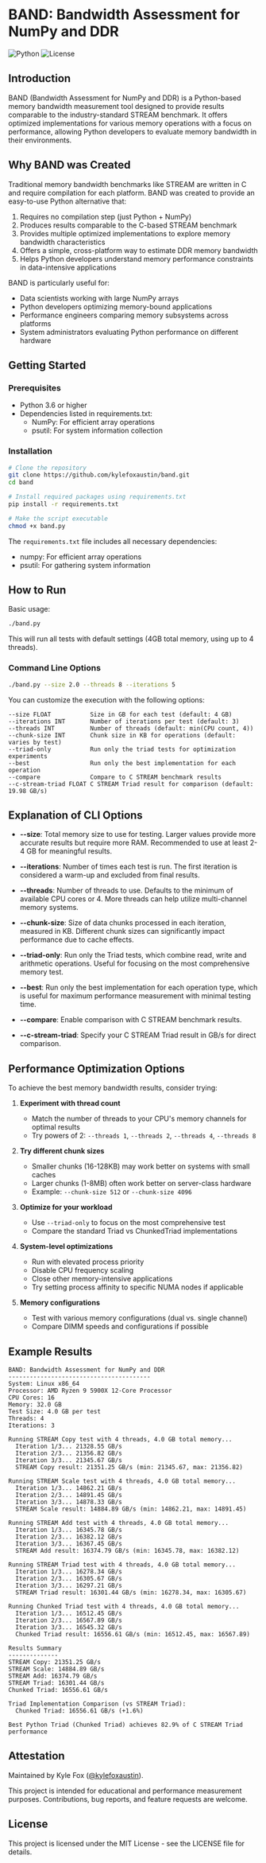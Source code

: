# BAND: Bandwidth Assessment for NumPy and DDR

![Python](https://img.shields.io/badge/python-3.6+-blue.svg)
![License](https://img.shields.io/badge/license-MIT-green.svg)

## Introduction

BAND (Bandwidth Assessment for NumPy and DDR) is a Python-based memory bandwidth measurement tool designed to provide results comparable to the industry-standard STREAM benchmark. It offers optimized implementations for various memory operations with a focus on performance, allowing Python developers to evaluate memory bandwidth in their environments.

## Why BAND was Created

Traditional memory bandwidth benchmarks like STREAM are written in C and require compilation for each platform. BAND was created to provide an easy-to-use Python alternative that:

1. Requires no compilation step (just Python + NumPy)
2. Produces results comparable to the C-based STREAM benchmark
3. Provides multiple optimized implementations to explore memory bandwidth characteristics
4. Offers a simple, cross-platform way to estimate DDR memory bandwidth
5. Helps Python developers understand memory performance constraints in data-intensive applications

BAND is particularly useful for:
- Data scientists working with large NumPy arrays
- Python developers optimizing memory-bound applications
- Performance engineers comparing memory subsystems across platforms
- System administrators evaluating Python performance on different hardware

## Getting Started

### Prerequisites

- Python 3.6 or higher
- Dependencies listed in requirements.txt:
  - NumPy: For efficient array operations
  - psutil: For system information collection

### Installation

```bash
# Clone the repository
git clone https://github.com/kylefoxaustin/band.git
cd band

# Install required packages using requirements.txt
pip install -r requirements.txt

# Make the script executable
chmod +x band.py
```

The `requirements.txt` file includes all necessary dependencies:
- numpy: For efficient array operations
- psutil: For gathering system information

## How to Run

Basic usage:

```bash
./band.py
```

This will run all tests with default settings (4GB total memory, using up to 4 threads).

### Command Line Options

```bash
./band.py --size 2.0 --threads 8 --iterations 5
```

You can customize the execution with the following options:

```
--size FLOAT           Size in GB for each test (default: 4 GB)
--iterations INT       Number of iterations per test (default: 3)
--threads INT          Number of threads (default: min(CPU count, 4))
--chunk-size INT       Chunk size in KB for operations (default: varies by test)
--triad-only           Run only the triad tests for optimization experiments
--best                 Run only the best implementation for each operation
--compare              Compare to C STREAM benchmark results
--c-stream-triad FLOAT C STREAM Triad result for comparison (default: 19.98 GB/s)
```

## Explanation of CLI Options

- **--size**: Total memory size to use for testing. Larger values provide more accurate results but require more RAM. Recommended to use at least 2-4 GB for meaningful results.

- **--iterations**: Number of times each test is run. The first iteration is considered a warm-up and excluded from final results.

- **--threads**: Number of threads to use. Defaults to the minimum of available CPU cores or 4. More threads can help utilize multi-channel memory systems.

- **--chunk-size**: Size of data chunks processed in each iteration, measured in KB. Different chunk sizes can significantly impact performance due to cache effects.

- **--triad-only**: Run only the Triad tests, which combine read, write and arithmetic operations. Useful for focusing on the most comprehensive memory test.

- **--best**: Run only the best implementation for each operation type, which is useful for maximum performance measurement with minimal testing time.

- **--compare**: Enable comparison with C STREAM benchmark results.

- **--c-stream-triad**: Specify your C STREAM Triad result in GB/s for direct comparison.

## Performance Optimization Options

To achieve the best memory bandwidth results, consider trying:

1. **Experiment with thread count** 
   - Match the number of threads to your CPU's memory channels for optimal results
   - Try powers of 2: `--threads 1`, `--threads 2`, `--threads 4`, `--threads 8`

2. **Try different chunk sizes**
   - Smaller chunks (16-128KB) may work better on systems with small caches
   - Larger chunks (1-8MB) often work better on server-class hardware 
   - Example: `--chunk-size 512` or `--chunk-size 4096`

3. **Optimize for your workload**
   - Use `--triad-only` to focus on the most comprehensive test
   - Compare the standard Triad vs ChunkedTriad implementations

4. **System-level optimizations**
   - Run with elevated process priority
   - Disable CPU frequency scaling
   - Close other memory-intensive applications
   - Try setting process affinity to specific NUMA nodes if applicable

5. **Memory configurations**
   - Test with various memory configurations (dual vs. single channel)
   - Compare DIMM speeds and configurations if possible

## Example Results

```
BAND: Bandwidth Assessment for NumPy and DDR
----------------------------------------
System: Linux x86_64
Processor: AMD Ryzen 9 5900X 12-Core Processor
CPU Cores: 16
Memory: 32.0 GB
Test Size: 4.0 GB per test
Threads: 4
Iterations: 3

Running STREAM Copy test with 4 threads, 4.0 GB total memory...
  Iteration 1/3... 21328.55 GB/s
  Iteration 2/3... 21356.82 GB/s
  Iteration 3/3... 21345.67 GB/s
  STREAM Copy result: 21351.25 GB/s (min: 21345.67, max: 21356.82)

Running STREAM Scale test with 4 threads, 4.0 GB total memory...
  Iteration 1/3... 14862.21 GB/s
  Iteration 2/3... 14891.45 GB/s
  Iteration 3/3... 14878.33 GB/s
  STREAM Scale result: 14884.89 GB/s (min: 14862.21, max: 14891.45)

Running STREAM Add test with 4 threads, 4.0 GB total memory...
  Iteration 1/3... 16345.78 GB/s
  Iteration 2/3... 16382.12 GB/s
  Iteration 3/3... 16367.45 GB/s
  STREAM Add result: 16374.79 GB/s (min: 16345.78, max: 16382.12)

Running STREAM Triad test with 4 threads, 4.0 GB total memory...
  Iteration 1/3... 16278.34 GB/s
  Iteration 2/3... 16305.67 GB/s
  Iteration 3/3... 16297.21 GB/s
  STREAM Triad result: 16301.44 GB/s (min: 16278.34, max: 16305.67)

Running Chunked Triad test with 4 threads, 4.0 GB total memory...
  Iteration 1/3... 16512.45 GB/s
  Iteration 2/3... 16567.89 GB/s
  Iteration 3/3... 16545.32 GB/s
  Chunked Triad result: 16556.61 GB/s (min: 16512.45, max: 16567.89)

Results Summary
--------------
STREAM Copy: 21351.25 GB/s
STREAM Scale: 14884.89 GB/s
STREAM Add: 16374.79 GB/s
STREAM Triad: 16301.44 GB/s
Chunked Triad: 16556.61 GB/s

Triad Implementation Comparison (vs STREAM Triad):
  Chunked Triad: 16556.61 GB/s (+1.6%)

Best Python Triad (Chunked Triad) achieves 82.9% of C STREAM Triad performance
```

## Attestation

Maintained by Kyle Fox ([@kylefoxaustin](https://github.com/kylefoxaustin)).

This project is intended for educational and performance measurement purposes.
Contributions, bug reports, and feature requests are welcome.

## License

This project is licensed under the MIT License - see the LICENSE file for details.
